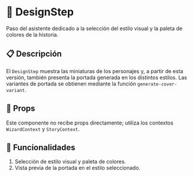 # 📱 DesignStep

Paso del asistente dedicado a la selección del estilo visual y la paleta de colores de la historia.

## 📋 Descripción

El `DesignStep` muestra las miniaturas de los personajes y, a partir de esta versión,
también presenta la portada generada en los distintos estilos. Las variantes de portada
se obtienen mediante la función `generate-cover-variant`.

## 🔧 Props

Este componente no recibe props directamente; utiliza los contextos `WizardContext` y `StoryContext`.

## 🔄 Funcionalidades

1. Selección de estilo visual y paleta de colores.
2. Vista previa de la portada en el estilo seleccionado.
